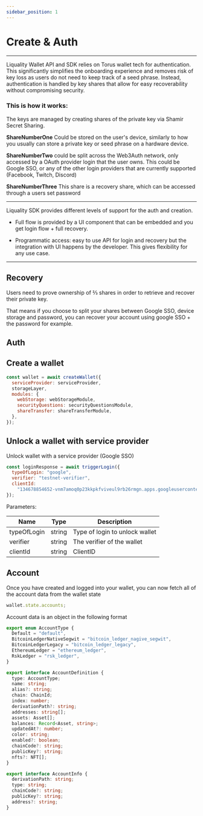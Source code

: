 ```yaml
---
sidebar_position: 1
---
```


# Create & Auth

---

Liquality Wallet API and SDK relies on Torus wallet tech for authentication. This significantly simplifies the onboarding experience and removes risk of key loss as users do not need to keep track of a seed phrase. Instead, authentication is handled by key shares that allow for easy recoverability without compromising security.

### This is how it works:

The keys are managed by creating shares of the private key via Shamir Secret Sharing.

**ShareNumberOne** Could be stored on the user's device, similarly to how you usually can store a private key or seed phrase on a hardware device.

**ShareNumberTwo** could be split across the Web3Auth network, only accessed by a OAuth provider login that the user owns. This could be Google SSO, or any of the other login providers that are currently supported (Facebook, Twitch, Discord)

**ShareNumberThree**
This share is a recovery share, which can be accessed through a users set password

---

Liquality SDK provides different levels of support for the auth and creation.

- Full flow is provided by a UI component that can be embedded and you get login flow + full recovery.

- Programmatic access: easy to use API for login and recovery but the integration with UI happens by the developer. This gives flexibility for any use case.

---

## Recovery

Users need to prove ownership of ⅔ shares in order to retrieve and recover their private key.

That means if you choose to split your shares between Google SSO, device storage and password, you can recover your account using google SSO + the password for example.

## Auth

## Create a wallet

```javascript
const wallet = await createWallet({
  serviceProvider: serviceProvider,
  storageLayer,
  modules: {
    webStorage: webStorageModule,
    securityQuestions: securityQuestionsModule,
    shareTransfer: shareTransferModule,
  },
});
```

## Unlock a wallet with service provider

Unlock wallet with a service provider (Google SSO)

```javascript
const loginResponse = await triggerLogin({
  typeOfLogin: "google",
  verifier: "testnet-verifier",
  clientId:
    "134678854652-vnm7amoq0p23kkpkfviveul9rb26rmgn.apps.googleusercontent.com",
});
```

Parameters:

| Name        | Type   | Description                    |
| ----------- | ------ | ------------------------------ |
| typeOfLogin | string | Type of login to unlock wallet |
| verifier    | string | The verifier of the wallet     |
| clientId    | string | ClientID                       |

## Account
Once you have created and logged into your wallet, you can now fetch all of the account data from the wallet state

```javascript
wallet.state.accounts;
```

Account data is an object in the following format


```typescript
export enum AccountType {
  Default = "default",
  BitcoinLedgerNativeSegwit = "bitcoin_ledger_nagive_segwit",
  BitcoinLedgerLegacy = "bitcoin_ledger_legacy",
  EthereumLedger = "ethereum_ledger",
  RskLedger = "rsk_ledger",
}

export interface AccountDefinition {
  type: AccountType;
  name: string;
  alias?: string;
  chain: ChainId;
  index: number;
  derivationPath?: string;
  addresses: string[];
  assets: Asset[];
  balances: Record<Asset, string>;
  updatedAt?: number;
  color: string;
  enabled?: boolean;
  chainCode?: string;
  publicKey?: string;
  nfts?: NFT[];
}

export interface AccountInfo {
  derivationPath: string;
  type: string;
  chainCode?: string;
  publicKey?: string;
  address?: string;
}
```
